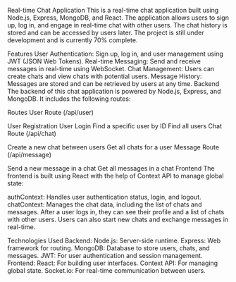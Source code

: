 Real-time Chat Application
This is a real-time chat application built using Node.js, Express, MongoDB, and React. The application allows users to sign up, log in, and engage in real-time chat with other users. The chat history is stored and can be accessed by users later. The project is still under development and is currently 70% complete.

Features
User Authentication: Sign up, log in, and user management using JWT (JSON Web Tokens).
Real-time Messaging: Send and receive messages in real-time using WebSocket.
Chat Management: Users can create chats and view chats with potential users.
Message History: Messages are stored and can be retrieved by users at any time.
Backend
The backend of this chat application is powered by Node.js, Express, and MongoDB. It includes the following routes:

Routes
User Route (/api/user)

User Registration
User Login
Find a specific user by ID
Find all users
Chat Route (/api/chat)

Create a new chat between users
Get all chats for a user
Message Route (/api/message)

Send a new message in a chat
Get all messages in a chat
Frontend
The frontend is built using React with the help of Context API to manage global state:

authContext: Handles user authentication status, login, and logout.
chatContext: Manages the chat data, including the list of chats and messages.
After a user logs in, they can see their profile and a list of chats with other users. Users can also start new chats and exchange messages in real-time.

Technologies Used
Backend:
Node.js: Server-side runtime.
Express: Web framework for routing.
MongoDB: Database to store users, chats, and messages.
JWT: For user authentication and session management.
Frontend:
React: For building user interfaces.
Context API: For managing global state.
Socket.io: For real-time communication between users.
